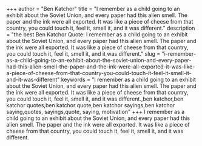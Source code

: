 +++
author = "Ben Katchor"
title = "I remember as a child going to an exhibit about the Soviet Union, and every paper had this alien smell. The paper and the ink were all exported. It was like a piece of cheese from that country, you could touch it, feel it, smell it, and it was different."
description = "the best Ben Katchor Quote: I remember as a child going to an exhibit about the Soviet Union, and every paper had this alien smell. The paper and the ink were all exported. It was like a piece of cheese from that country, you could touch it, feel it, smell it, and it was different."
slug = "i-remember-as-a-child-going-to-an-exhibit-about-the-soviet-union-and-every-paper-had-this-alien-smell-the-paper-and-the-ink-were-all-exported-it-was-like-a-piece-of-cheese-from-that-country-you-could-touch-it-feel-it-smell-it-and-it-was-different"
keywords = "I remember as a child going to an exhibit about the Soviet Union, and every paper had this alien smell. The paper and the ink were all exported. It was like a piece of cheese from that country, you could touch it, feel it, smell it, and it was different.,ben katchor,ben katchor quotes,ben katchor quote,ben katchor sayings,ben katchor saying,quotes, sayings,quote, saying, motivation"
+++
I remember as a child going to an exhibit about the Soviet Union, and every paper had this alien smell. The paper and the ink were all exported. It was like a piece of cheese from that country, you could touch it, feel it, smell it, and it was different.
